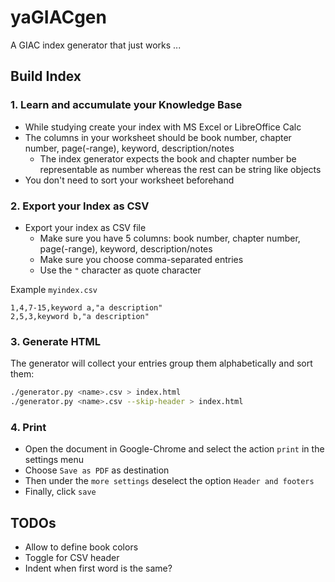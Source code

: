# yaGIACgen

A GIAC index generator that just works ...

## Build Index

### 1. Learn and accumulate your Knowledge Base 

* While studying create your index with MS Excel or LibreOffice Calc
* The columns in your worksheet should be book number, chapter number, page(-range), keyword, description/notes
  * The index generator expects the book and chapter number be representable as number whereas the rest can be string like objects
* You don't need to sort your worksheet beforehand
  
### 2. Export your Index as CSV

* Export your index as CSV file
  * Make sure you have 5 columns: book number, chapter number, page(-range), keyword, description/notes
  * Make sure you choose comma-separated entries
  * Use the `"` character as quote character


Example `myindex.csv`
```
1,4,7-15,keyword a,"a description"
2,5,3,keyword b,"a description"
``` 

### 3. Generate HTML

The generator will collect your entries group them alphabetically and sort them:


```bash
./generator.py <name>.csv > index.html
./generator.py <name>.csv --skip-header > index.html
```

### 4. Print

* Open the document in Google-Chrome and select the action `print` in the settings menu
* Choose `Save as PDF` as destination
* Then under the `more settings` deselect the option `Header and footers`
* Finally, click `save`

## TODOs

* Allow to define book colors
* Toggle for CSV header
* Indent when first word is the same?
